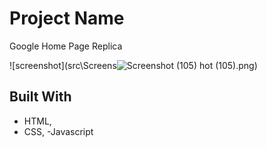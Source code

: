 # Project Name

Google Home Page Replica

![screenshot](src\Screens![Screenshot (105)](https://user-images.githubusercontent.com/85219856/172888065-a7c60eeb-2d5b-4353-bcd1-e88586f620fa.png)
hot (105).png)

## Built With

- HTML,
- CSS,
-Javascript
